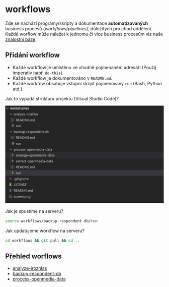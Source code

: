# workflows

Zde se nachází programy/skripty a dokumentace **automatizovaných** business procesů (*workflows*/*pipelines*), důležitých pro chod oddělení. Každé worflow může náležet k jednomu či více business procesům viz naše [znalostní báze](https://github.com/czech-radio/organization/tree/main/docs/Software/Processes).

## Přidání workflow

- Každé workflow je umístěno ve vhodně pojmenaném adresáři (Použij imperativ např. `do-this`).
- Každé workflow je dokumentováno v `README.md`.
- Každé workfow obsahuje vstupní skript pojmenovaný `run` (Bash, Python atd.).

Jak to vypadá struktura projektu (Visual Studio Code)?

![screen](screen.png)

Jak je spustíme na serveru?

```bash
source workflows/backup-respondent-db/run
```

Jak updatujeme workflow na serveru?

```bash
cd workflows && git pull && cd ..
```

## Přehled worflows

- [analyze-irozhlas](https://github.com/czech-radio/workflows/tree/main/analyze-irozhlas)
- [backup-respondent-db](https://github.com/czech-radio/workflows/tree/main/backup-respondent-db)
- [process-openmedia-data](https://github.com/czech-radio/workflows/tree/main/process-openmedia-data)
